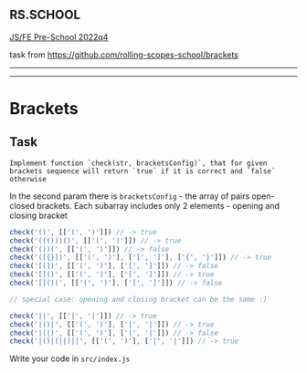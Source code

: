 ## RS.SCHOOL 

[JS/FE Pre-School 2022q4](https://github.com/rolling-scopes-school/tasks/tree/master/stage0)

task from https://github.com/rolling-scopes-school/brackets
***

***


# Brackets

## Task

	Implement function `check(str, bracketsConfig)`, that for given 				brackets sequence will return `true` if it is correct and `false` otherwise

In the second param there is `bracketsConfig` - the array of pairs open-closed brackets. Each subarray includes only 2 elements - opening and closing bracket

```js
check('()', [['(', ')']]) // -> true
check('((()))()', [['(', ')']]) // -> true
check('())(', [['(', ')']]) // -> false
check('([{}])', [['(', ')'], ['[', ']'], ['{', '}']]) // -> true
check('[(])', [['(', ')'], ['[', ']']]) // -> false
check('[]()', [['(', ')'], ['[', ']']]) // -> true
check('[]()(', [['(', ')'], ['[', ']']]) // -> false

// special case: opening and closing bracket can be the same :)

check('||', [['|', '|']]) // -> true
check('|()|', [['(', ')'], ['|', '|']]) // -> true
check('|(|)', [['(', ')'], ['|', '|']]) // -> false
check('|()|(||)||', [['(', ')'], ['|', '|']]) // -> true
```

Write your code in `src/index.js`
